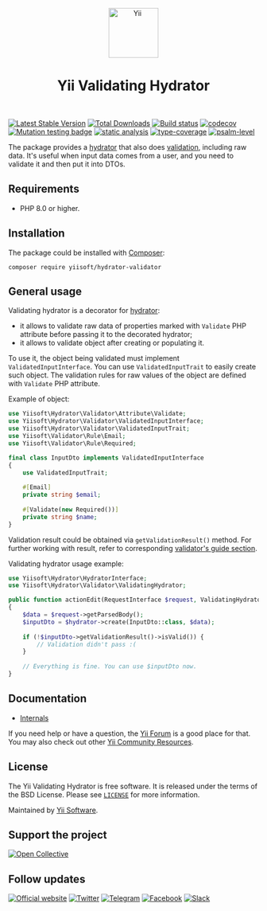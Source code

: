 <p align="center">
    <a href="https://github.com/yiisoft" target="_blank">
        <img src="https://yiisoft.github.io/docs/images/yii_logo.svg" height="100px" alt="Yii">
    </a>
    <h1 align="center">Yii Validating Hydrator</h1>
    <br>
</p>

[![Latest Stable Version](https://poser.pugx.org/yiisoft/hydrator-validator/v)](https://packagist.org/packages/yiisoft/hydrator-validator)
[![Total Downloads](https://poser.pugx.org/yiisoft/hydrator-validator/downloads)](https://packagist.org/packages/yiisoft/hydrator-validator)
[![Build status](https://github.com/yiisoft/hydrator-validator/actions/workflows/build.yml/badge.svg)](https://github.com/yiisoft/hydrator-validator/actions/workflows/build.yml)
[![codecov](https://codecov.io/gh/yiisoft/hydrator-validator/graph/badge.svg?token=vfLtWNY7nu)](https://codecov.io/gh/yiisoft/hydrator-validator)
[![Mutation testing badge](https://img.shields.io/endpoint?style=flat&url=https%3A%2F%2Fbadge-api.stryker-mutator.io%2Fgithub.com%2Fyiisoft%2Fhydrator-validator%2Fmaster)](https://dashboard.stryker-mutator.io/reports/github.com/yiisoft/hydrator-validator/master)
[![static analysis](https://github.com/yiisoft/hydrator-validator/workflows/static%20analysis/badge.svg)](https://github.com/yiisoft/hydrator-validator/actions?query=workflow%3A%22static+analysis%22)
[![type-coverage](https://shepherd.dev/github/yiisoft/hydrator-validator/coverage.svg)](https://shepherd.dev/github/yiisoft/hydrator-validator)
[![psalm-level](https://shepherd.dev/github/yiisoft/hydrator-validator/level.svg)](https://shepherd.dev/github/yiisoft/hydrator-validator)

The package provides a [hydrator](https://github.com/yiisoft/hydrator)
that also does [validation](https://github.com/yiisoft/validator), including raw data.
It's useful when input data comes from a user, and you need to validate it and then put it into DTOs.

## Requirements

- PHP 8.0 or higher.

## Installation

The package could be installed with [Composer](https://getcomposer.org):

```shell
composer require yiisoft/hydrator-validator
```

## General usage

Validating hydrator is a decorator for [hydrator](https://github.com/yiisoft/hydrator):

- it allows to validate raw data of properties marked with `Validate` PHP attribute before passing it to the decorated 
hydrator;
- it allows to validate object after creating or populating it.

To use it, the object being validated must implement `ValidatedInputInterface`. You can use `ValidatedInputTrait` to
easily create such object. The validation rules for raw values of the object are defined with `Validate` PHP attribute.

Example of object:

```php
use Yiisoft\Hydrator\Validator\Attribute\Validate;
use Yiisoft\Hydrator\Validator\ValidatedInputInterface;
use Yiisoft\Hydrator\Validator\ValidatedInputTrait;
use Yiisoft\Validator\Rule\Email;
use Yiisoft\Validator\Rule\Required;

final class InputDto implements ValidatedInputInterface 
{
    use ValidatedInputTrait;
    
    #[Email]
    private string $email;
    
    #[Validate(new Required())]
    private string $name;
}
```

Validation result could be obtained via `getValidationResult()` method. For further working with result, refer to 
corresponding [validator's guide section](https://github.com/yiisoft/validator/blob/master/docs/guide/en/result.md).

Validating hydrator usage example:

```php
use Yiisoft\Hydrator\HydratorInterface;
use Yiisoft\Hydrator\Validator\ValidatingHydrator;

public function actionEdit(RequestInterface $request, ValidatingHydrator $hydrator): ResponseInterface
{
    $data = $request->getParsedBody();    
    $inputDto = $hydrator->create(InputDto::class, $data);
    
    if (!$inputDto->getValidationResult()->isValid()) {
        // Validation didn't pass :(
    }
    
    // Everything is fine. You can use $inputDto now.    
}
```

## Documentation

- [Internals](docs/internals.md)

If you need help or have a question, the [Yii Forum](https://forum.yiiframework.com/c/yii-3-0/63) is a good place for that.
You may also check out other [Yii Community Resources](https://www.yiiframework.com/community).

## License

The Yii Validating Hydrator is free software. It is released under the terms of the BSD License.
Please see [`LICENSE`](./LICENSE.md) for more information.

Maintained by [Yii Software](https://www.yiiframework.com/).

## Support the project

[![Open Collective](https://img.shields.io/badge/Open%20Collective-sponsor-7eadf1?logo=open%20collective&logoColor=7eadf1&labelColor=555555)](https://opencollective.com/yiisoft)

## Follow updates

[![Official website](https://img.shields.io/badge/Powered_by-Yii_Framework-green.svg?style=flat)](https://www.yiiframework.com/)
[![Twitter](https://img.shields.io/badge/twitter-follow-1DA1F2?logo=twitter&logoColor=1DA1F2&labelColor=555555?style=flat)](https://twitter.com/yiiframework)
[![Telegram](https://img.shields.io/badge/telegram-join-1DA1F2?style=flat&logo=telegram)](https://t.me/yii3en)
[![Facebook](https://img.shields.io/badge/facebook-join-1DA1F2?style=flat&logo=facebook&logoColor=ffffff)](https://www.facebook.com/groups/yiitalk)
[![Slack](https://img.shields.io/badge/slack-join-1DA1F2?style=flat&logo=slack)](https://yiiframework.com/go/slack)
